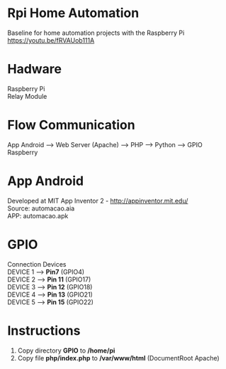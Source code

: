 # Rpi Home Automation
Baseline for home automation projects with the Raspberry Pi</br>
https://youtu.be/fRVAUob111A
# Hadware
Raspberry Pi</br>
Relay Module
# Flow Communication
App Android --> Web Server (Apache) --> PHP --> Python --> GPIO Raspberry
# App Android
Developed at MIT App Inventor 2 - http://appinventor.mit.edu/</br>
Source: automacao.aia </br>
APP: automacao.apk
# GPIO
Connection Devices</br>
DEVICE 1 --> <b>Pin7</b> (GPIO4)</br>
DEVICE 2 --> <b>Pin 11</b> (GPIO17)</br>
DEVICE 3 --> <b>Pin 12</b> (GPIO18)</br>
DEVICE 4 --> <b>Pin 13</b> (GPIO21)</br>
DEVICE 5 --> <b>Pin 15</b> (GPIO22)</br>
# Instructions
1. Copy directory <b>GPIO</b> to <b>/home/pi</b></br>
2. Copy file <b>php/index.php</b> to <b>/var/www/html</b> (DocumentRoot Apache)
